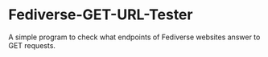 # Fediverse-GET-URL-Tester
A simple program to check what endpoints of Fediverse websites answer to GET requests.

